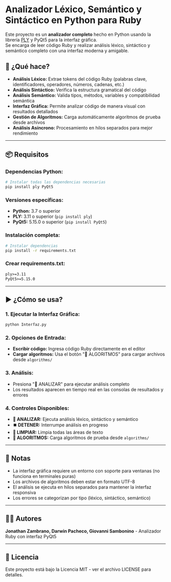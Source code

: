 # Analizador Léxico, Semántico y Sintáctico en Python para Ruby

Este proyecto es un **analizador completo** hecho en Python usando la librería [PLY](https://www.dabeaz.com/ply/) y PyQt5 para la interfaz gráfica.  
Se encarga de leer código Ruby y realizar análisis léxico, sintáctico y semántico completo con una interfaz moderna y amigable.

## 🧠 ¿Qué hace?

- **Análisis Léxico:** Extrae tokens del código Ruby (palabras clave, identificadores, operadores, números, cadenas, etc.)
- **Análisis Sintáctico:** Verifica la estructura gramatical del código
- **Análisis Semántico:** Valida tipos, métodos, variables y compatibilidad semántica
- **Interfaz Gráfica:** Permite analizar código de manera visual con resultados detallados
- **Gestión de Algoritmos:** Carga automáticamente algoritmos de prueba desde archivos
- **Análisis Asíncrono:** Procesamiento en hilos separados para mejor rendimiento

---

## 📦 Requisitos

### **Dependencias Python:**
```bash
# Instalar todas las dependencias necesarias
pip install ply PyQt5
```

### **Versiones específicas:**
- **Python:** 3.7 o superior
- **PLY:** 3.11 o superior (`pip install ply`)
- **PyQt5:** 5.15.0 o superior (`pip install PyQt5`)

### **Instalación completa:**
```bash
# Instalar dependencias
pip install -r requirements.txt
```

### **Crear requirements.txt:**
```txt
ply>=3.11
PyQt5>=5.15.0
```

---

## ▶️ ¿Cómo se usa?

### **1. Ejecutar la Interfaz Gráfica:**
```bash
python Interfaz.py
```

### **2. Opciones de Entrada:**
- **Escribir código:** Ingresa código Ruby directamente en el editor
- **Cargar algoritmos:** Usa el botón "🔬 ALGORITMOS" para cargar archivos desde `algorithms/`

### **3. Análisis:**
- Presiona "🚀 ANALIZAR" para ejecutar análisis completo
- Los resultados aparecen en tiempo real en las consolas de resultados y errores

### **4. Controles Disponibles:**
- **🚀 ANALIZAR:** Ejecuta análisis léxico, sintáctico y semántico
- **⏹️ DETENER:** Interrumpe análisis en progreso
- **🧹 LIMPIAR:** Limpia todas las áreas de texto
- **🔬 ALGORITMOS:** Carga algoritmos de prueba desde `algorithms/`

---

## 📝 Notas

- La interfaz gráfica requiere un entorno con soporte para ventanas (no funciona en terminales puras)
- Los archivos de algoritmos deben estar en formato UTF-8
- El análisis se ejecuta en hilos separados para mantener la interfaz responsiva
- Los errores se categorizan por tipo (léxico, sintáctico, semántico)

---

## 👨‍💻 Autores

**Jonathan Zambrano, Darwin Pacheco, Giovanni Sambonino** - Analizador Ruby con interfaz PyQt5

---

## 📜 Licencia

Este proyecto está bajo la Licencia MIT - ver el archivo LICENSE para detalles.

